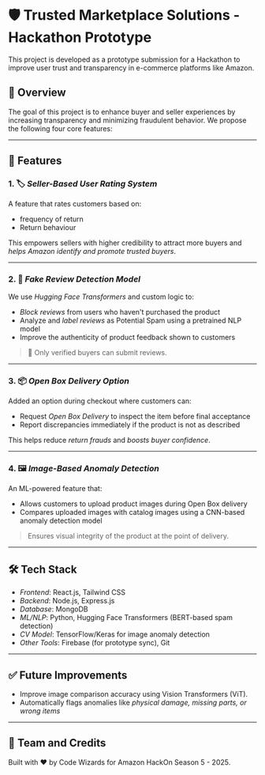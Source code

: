 # 🛡 Trusted Marketplace Solutions - Hackathon Prototype

This project is developed as a prototype submission for a Hackathon to improve user trust and transparency in e-commerce platforms like Amazon.

## 🚀 Overview

The goal of this project is to enhance buyer and seller experiences by increasing transparency and minimizing fraudulent behavior. We propose the following four core features:

---

## 🔧 Features

### 1. 🏷 *Seller-Based User Rating System*
A feature that rates customers based on:
- frequency of return
- Return behaviour

This empowers sellers with higher credibility to attract more buyers and *helps Amazon identify and promote trusted buyers*.

---

### 2. 🛑 *Fake Review Detection Model*
We use *Hugging Face Transformers* and custom logic to:
- *Block reviews* from users who haven't purchased the product
- Analyze and *label reviews* as Potential Spam using a pretrained NLP model
- Improve the authenticity of product feedback shown to customers

> 📌 Only verified buyers can submit reviews.

---

### 3. 📦 *Open Box Delivery Option*
Added an option during checkout where customers can:
- Request *Open Box Delivery* to inspect the item before final acceptance
- Report discrepancies immediately if the product is not as described

This helps reduce *return frauds* and *boosts buyer confidence*.

---

### 4. 🖼 *Image-Based Anomaly Detection*
An ML-powered feature that:
- Allows customers to upload product images during Open Box delivery
- Compares uploaded images with catalog images using a CNN-based anomaly detection model

> Ensures visual integrity of the product at the point of delivery.

---

## 🛠 Tech Stack

- *Frontend*: React.js, Tailwind CSS
- *Backend*: Node.js, Express.js
- *Database*: MongoDB
- *ML/NLP*: Python, Hugging Face Transformers (BERT-based spam detection)
- *CV Model*: TensorFlow/Keras for image anomaly detection
- *Other Tools*: Firebase (for prototype sync), Git

---

## ✅ Future Improvements

- Improve image comparison accuracy using Vision Transformers (ViT).
- Automatically flags anomalies like *physical damage, missing parts, or wrong items*

---

## 🧠 Team and Credits

Built with ❤ by Code Wizards for Amazon HackOn Season 5 - 2025.  



